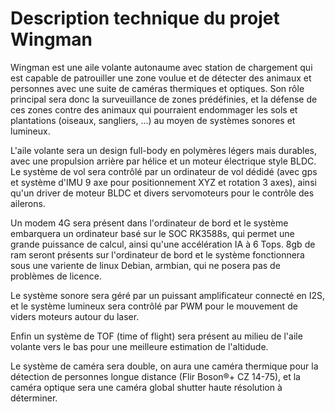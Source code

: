 # Description technique du projet Wingman

Wingman est une aile volante autonaume avec station de chargement qui est capable de patrouiller une zone voulue et de détecter des animaux et personnes avec une suite de caméras thermiques et optiques. Son rôle principal sera donc la surveuillance de zones prédéfinies, et la défense de ces zones contre des animaux qui pourraient endommager les sols et plantations (oiseaux, sangliers, ...) au moyen de systèmes sonores et lumineux.   

L'aile volante sera un design full-body en polymères légers mais durables, avec une propulsion arrière par hélice et un moteur électrique style BLDC.   
Le système de vol sera contrôlé par un ordinateur de vol dédidé (avec gps et système d'IMU 9 axe pour positionnement XYZ et rotation 3 axes), ainsi qu'un driver de moteur BLDC et divers servomoteurs pour le contrôle des ailerons.

Un modem 4G sera présent dans l'ordinateur de bord et le système embarquera un ordinateur basé sur le SOC RK3588s, qui permet une grande puissance de calcul, ainsi qu'une accélération IA à 6 Tops. 8gb de ram seront présents sur l'ordinateur de bord et le système fonctionnera sous une variente de linux Debian, armbian, qui ne posera pas de problèmes de licence.

Le système sonore sera géré par un puissant amplificateur connecté en I2S, et le système lumineux sera contrôlé par PWM pour le mouvement de viders moteurs autour du laser.

Enfin un système de TOF (time of flight) sera présent au milieu de l'aile volante vers le bas pour une meilleure estimation de l'altidude.

Le système de caméra sera double, on aura une caméra thermique pour la détection de personnes longue distance (Flir Boson®+ CZ 14-75), et la caméra optique sera une caméra global shutter haute résolution à déterminer.
